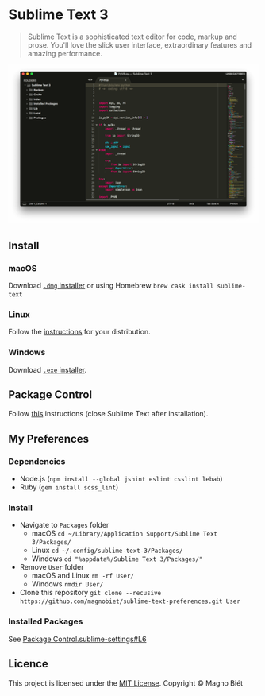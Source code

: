 # Sublime Text 3

> Sublime Text is a sophisticated text editor for code, markup and prose. You'll love the slick user interface, extraordinary features and amazing performance.

[![Sublime Text 3 Screen Shot](screenshot.png)](http://www.sublimetext.com/3)

## Install

### macOS

Download [`.dmg` installer](https://www.sublimetext.com/3) or using Homebrew `brew cask install sublime-text`

### Linux

Follow the [instructions](https://www.sublimetext.com/docs/3/linux_repositories.html) for your distribution.

### Windows

Download [`.exe` installer](https://www.sublimetext.com/3).

## Package Control

Follow [this](https://packagecontrol.io/installation#Simple) instructions (close Sublime Text after installation).

## My Preferences

### Dependencies

- Node.js (`npm install --global jshint eslint csslint lebab`)
- Ruby (`gem install scss_lint`)

### Install

- Navigate to `Packages` folder
  - macOS `cd ~/Library/Application Support/Sublime Text 3/Packages/`
  - Linux `cd ~/.config/sublime-text-3/Packages/`
  - Windows `cd "%appdata%/Sublime Text 3/Packages/"`
- Remove `User` folder
  - macOS and Linux `rm -rf User/`
  - Windows `rmdir User/`
- Clone this repository `git clone --recusive https://github.com/magnobiet/sublime-text-preferences.git User`

### Installed Packages

See [Package Control.sublime-settings#L6](Package%20Control.sublime-settings#L6)

## Licence

This project is licensed under the [MIT License](https://magno.mit-license.org/2014). Copyright © Magno Biét
